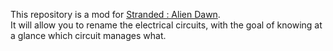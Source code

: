 This repository is a mod for <a href="https://store.steampowered.com/app/1324130/Stranded_Alien_Dawn/">Stranded : Alien Dawn</a>.  
It will allow you to rename the electrical circuits, with the goal of knowing at a glance which circuit manages what.